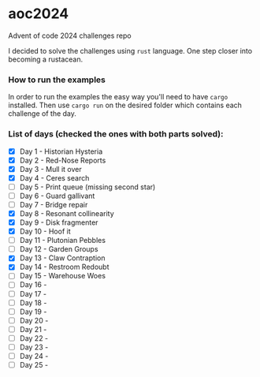 # aoc2024
Advent of code 2024 challenges repo

I decided to solve the challenges using `rust` language. One step closer into becoming a rustacean.

### How to run the examples

In order to run the examples the easy way you'll need to have `cargo` installed. Then use `cargo run` on the desired folder which contains each challenge of the day.

### List of days (checked the ones with both parts solved):

- [x] Day 1 - Historian Hysteria
- [x] Day 2 - Red-Nose Reports
- [x] Day 3 - Mull it over
- [x] Day 4 - Ceres search
- [ ] Day 5 - Print queue (missing second star)
- [ ] Day 6 - Guard gallivant
- [ ] Day 7 - Bridge repair
- [x] Day 8 - Resonant collinearity
- [x] Day 9 - Disk fragmenter
- [x] Day 10 - Hoof it
- [ ] Day 11 - Plutonian Pebbles
- [ ] Day 12 - Garden Groups
- [x] Day 13 - Claw Contraption 
- [x] Day 14 - Restroom Redoubt
- [ ] Day 15 - Warehouse Woes
- [ ] Day 16 -
- [ ] Day 17 -
- [ ] Day 18 -
- [ ] Day 19 -
- [ ] Day 20 -
- [ ] Day 21 -
- [ ] Day 22 -
- [ ] Day 23 -
- [ ] Day 24 -
- [ ] Day 25 -